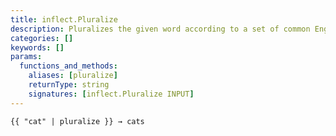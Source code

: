 ```yaml
---
title: inflect.Pluralize
description: Pluralizes the given word according to a set of common English pluralization rules.
categories: []
keywords: []
params:
  functions_and_methods:
    aliases: [pluralize]
    returnType: string
    signatures: [inflect.Pluralize INPUT]
---
```


```go-html-template
{{ "cat" | pluralize }} → cats
```

